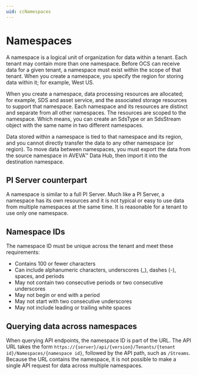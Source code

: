 ```yaml
---
uid: ccNamespaces
---
```


# Namespaces

A namespace is a logical unit of organization for data within a tenant. Each tenant may contain more than one namespace. Before OCS can receive data for a given tenant, a namespace must exist within the scope of that tenant. When you create a namespace, you specify the region for storing data within it; for example, West US.

When you create a namespace, data processing resources are allocated; for example, SDS and asset service, and the associated storage resources to support that namespace. Each namespace and its resources are distinct and separate from all other namespaces. The resources are scoped to the namespace. Which means, you can create an SdsType or an SdsStream object with the same name in two different namespaces.

Data stored within a namespace is tied to that namespace and its region, and you cannot directly transfer the data to any other namespace (or region). To move data between namespaces, you must export the data from the source namespace in AVEVA™ Data Hub, then import it into the destination namespace.

## PI Server counterpart

A namespace is similar to a full PI Server. Much like a PI Server, a namespace has its own resources and it is not typical or easy to use data from multiple namespaces at the same time. It is reasonable for a tenant to use only one namespace.

## Namespace IDs

The namespace ID must be unique across the tenant and meet these requirements:

- Contains 100 or fewer characters
- Can include alphanumeric characters, underscores (\_), dashes (-), spaces, and periods
- May not contain two consecutive periods or two consecutive underscores
- May not begin or end with a period
- May not start with two consecutive underscores
- May not include leading or trailing white spaces

## Querying data across namespaces

When querying API endpoints, the namespace ID is part of the URL. The API URL takes the form `https://{server}/api/{version}/Tenants/{tenant id}/Namespaces/{namespace id}`, followed by the API path, such as `/Streams`.  Because the URL contains the namespace, it is not possible to make a single API request for data across multiple namespaces.
